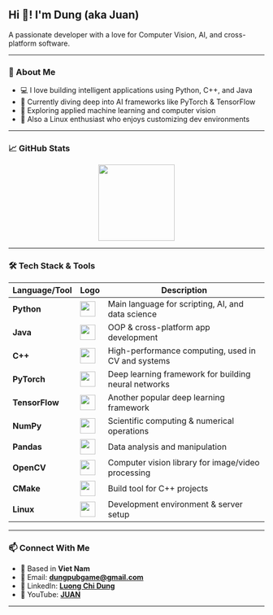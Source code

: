 <h2 align="left">Hi 👋! I'm Dung (aka Juan)</h2>

<p align="left">A passionate developer with a love for Computer Vision, AI, and cross-platform software.</p>

---

### 🚀 About Me

- 💻 I love building intelligent applications using Python, C++, and Java  
- 🧠 Currently diving deep into AI frameworks like PyTorch & TensorFlow  
- 🧪 Exploring applied machine learning and computer vision  
- 🐧 Also a Linux enthusiast who enjoys customizing dev environments  

---

### 📈 GitHub Stats

<p align="center">
  <img src="https://github-readme-stats.vercel.app/api/top-langs?username=luongjuan123&locale=en&hide_title=false&layout=compact&card_width=320&langs_count=5&theme=dracula&hide_border=false" height="150" />
</p>

---

### 🛠️ Tech Stack & Tools

| Language/Tool | Logo | Description |
|---------------|------|-------------|
| **Python** | <img src="https://cdn.jsdelivr.net/gh/devicons/devicon/icons/python/python-original.svg" height="30"/> | Main language for scripting, AI, and data science |
| **Java** | <img src="https://cdn.jsdelivr.net/gh/devicons/devicon/icons/java/java-original.svg" height="30"/> | OOP & cross-platform app development |
| **C++** | <img src="https://cdn.jsdelivr.net/gh/devicons/devicon/icons/cplusplus/cplusplus-original.svg" height="30"/> | High-performance computing, used in CV and systems |
| **PyTorch** | <img src="https://cdn.jsdelivr.net/gh/devicons/devicon/icons/pytorch/pytorch-original.svg" height="30"/> | Deep learning framework for building neural networks |
| **TensorFlow** | <img src="https://cdn.jsdelivr.net/gh/devicons/devicon/icons/tensorflow/tensorflow-original.svg" height="30"/> | Another popular deep learning framework |
| **NumPy** | <img src="https://cdn.jsdelivr.net/gh/devicons/devicon/icons/numpy/numpy-original.svg" height="30"/> | Scientific computing & numerical operations |
| **Pandas** | <img src="https://cdn.jsdelivr.net/gh/devicons/devicon/icons/pandas/pandas-original.svg" height="30"/> | Data analysis and manipulation |
| **OpenCV** | <img src="https://cdn.jsdelivr.net/gh/devicons/devicon/icons/opencv/opencv-original.svg" height="30"/> | Computer vision library for image/video processing |
| **CMake** | <img src="https://cdn.jsdelivr.net/gh/devicons/devicon/icons/cmake/cmake-original.svg" height="30"/> | Build tool for C++ projects |
| **Linux** | <img src="https://cdn.jsdelivr.net/gh/devicons/devicon/icons/linux/linux-original.svg" height="30"/> | Development environment & server setup |

---

### 📫 Connect With Me

- 📍 Based in **Viet Nam**
- 📧 Email: **dungpubgame@gmail.com**
- 💼 LinkedIn: **[Luong Chi Dung](https://www.linkedin.com/in/d%C5%A9ng-l%C6%B0%C6%A1ng-b85134202/)**
- 🎥 YouTube: **[JUAN](https://www.youtube.com/@JUANjuan871ju)**
---






